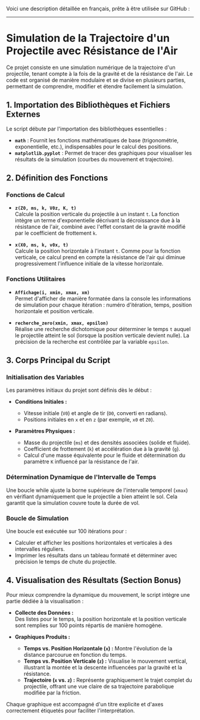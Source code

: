 Voici une description détaillée en français, prête à être utilisée sur GitHub :

---

# Simulation de la Trajectoire d'un Projectile avec Résistance de l'Air

Ce projet consiste en une simulation numérique de la trajectoire d'un projectile, tenant compte à la fois de la gravité et de la résistance de l'air. Le code est organisé de manière modulaire et se divise en plusieurs parties, permettant de comprendre, modifier et étendre facilement la simulation.

## 1. Importation des Bibliothèques et Fichiers Externes

Le script débute par l'importation des bibliothèques essentielles :

- **`math`** : Fournit les fonctions mathématiques de base (trigonométrie, exponentielle, etc.), indispensables pour le calcul des positions.
- **`matplotlib.pyplot`** : Permet de tracer des graphiques pour visualiser les résultats de la simulation (courbes du mouvement et trajectoire).

## 2. Définition des Fonctions

### Fonctions de Calcul

- **`z(Z0, ms, k, V0z, K, t)`**  
  Calcule la position verticale du projectile à un instant `t`. La fonction intègre un terme d'exponentielle décrivant la décroissance due à la résistance de l'air, combiné avec l'effet constant de la gravité modifié par le coefficient de frottement `k`.

- **`x(X0, ms, k, v0x, t)`**  
  Calcule la position horizontale à l'instant `t`. Comme pour la fonction verticale, ce calcul prend en compte la résistance de l'air qui diminue progressivement l'influence initiale de la vitesse horizontale.

### Fonctions Utilitaires

- **`Affichage(i, xmin, xmax, xm)`**  
  Permet d'afficher de manière formatée dans la console les informations de simulation pour chaque itération : numéro d'itération, temps, position horizontale et position verticale.

- **`recherche_zero(xmin, xmax, epsilon)`**  
  Réalise une recherche dichotomique pour déterminer le temps `t` auquel le projectile atteint le sol (lorsque la position verticale devient nulle). La précision de la recherche est contrôlée par la variable `epsilon`.

## 3. Corps Principal du Script

### Initialisation des Variables

Les paramètres initiaux du projet sont définis dès le début :

- **Conditions Initiales :**
  - Vitesse initiale (`V0`) et angle de tir (`O0`, converti en radians).
  - Positions initiales en `x` et en `z` (par exemple, `x0` et `Z0`).
  
- **Paramètres Physiques :**
  - Masse du projectile (`ms`) et des densités associées (solide et fluide).
  - Coefficient de frottement (`k`) et accélération due à la gravité (`g`).
  - Calcul d'une masse équivalente pour le fluide et détermination du paramètre `K` influencé par la résistance de l'air.

### Détermination Dynamique de l'Intervalle de Temps

Une boucle while ajuste la borne supérieure de l'intervalle temporel (`xmax`) en vérifiant dynamiquement que le projectile a bien atteint le sol. Cela garantit que la simulation couvre toute la durée de vol.

### Boucle de Simulation

Une boucle est exécutée sur 100 itérations pour :
- Calculer et afficher les positions horizontales et verticales à des intervalles réguliers.
- Imprimer les résultats dans un tableau formaté et déterminer avec précision le temps de chute du projectile.

## 4. Visualisation des Résultats (Section Bonus)

Pour mieux comprendre la dynamique du mouvement, le script intègre une partie dédiée à la visualisation :

- **Collecte des Données :**  
  Des listes pour le temps, la position horizontale et la position verticale sont remplies sur 100 points répartis de manière homogène.

- **Graphiques Produits :**
  - **Temps vs. Position Horizontale (`x`) :** Montre l'évolution de la distance parcourue en fonction du temps.
  - **Temps vs. Position Verticale (`z`) :** Visualise le mouvement vertical, illustrant la montée et la descente influencées par la gravité et la résistance.
  - **Trajectoire (`x` vs. `z`) :** Représente graphiquement le trajet complet du projectile, offrant une vue claire de sa trajectoire parabolique modifiée par la friction.

Chaque graphique est accompagné d'un titre explicite et d'axes correctement étiquetés pour faciliter l'interprétation.
